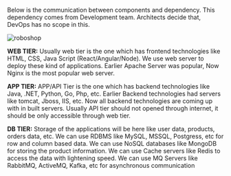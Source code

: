 
Below is the communication between components and dependency. This dependency comes from Development team. Architects decide that, DevOps has no scope in this.




![roboshop](https://github.com/user-attachments/assets/44d0925d-1103-4739-95cf-a28cf33e3140)

**WEB TIER:**
Usually web tier is the one which has frontend technologies like HTML, CSS, Java Script (React/Angular/Node).
We use web server to deploy these kind of applications.
Earlier Apache Server was popular, Now Nginx is the most popular web server.

**APP TIER:**
APP/API Tier is the one which has backend technologies like Java, .NET, Python, Go, Php, etc.
Earlier Backend technologies had servers like tomcat, Jboss, IIS, etc.
Now all backend technologies are coming up with in built servers.
Usually API tier should not opened through internet, it should be only accessible through web tier.

**DB TIER:**
Storage of the applications will be here like user data, products, orders data, etc.
We can use RDBMS like MySQL, MSSQL, Postgress, etc for row and column based data.
We can use NoSQL databases like MongoDB for storing the product information.
We can use Cache servers like Redis to access the data with lightening speed.
We can use MQ Servers like RabbitMQ, ActiveMQ, Kafka, etc for asynchronous communication
